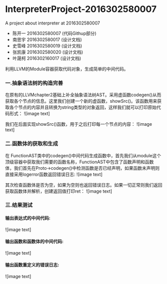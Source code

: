 # InterpreterProject-2016302580007
A project about interpreter at 2016302580007
* 陈开一 2016302580007 (代码Githup部分)
* 南思宇 2016302580017 (设计文档)
* 史雪峰 2016302580019 (设计文档)
* 张凯康 2016302580020 (设计文档)
* 叶晟柯 2016302160017 (设计文档)

利用LLVM的Module容器获取代码对象，生成简单的中间代码。

### 一.抽象语法树的构造完善
在原有的LLVMchapter2基础上补全抽象语法树AST。采用虚函数codegen()从而获取各个节点的信息。这里我们创建一个新的虚函数，showSrc()。该函数用来获取各个节点的内容并且转换为string类型的对象返回，这样我们就可以打印原始代码形式：
![image text]

我们在后面实现showSrc()函数，用于之后打印每一个节点的内容：
![image text]

### 二.函数体的获取和生成
在 FunctionAST类中的codegen()中间代码生成函数中，首先我们从module这个顶级容器中获取我们需要的函数名称，FunctionAST中包含了函数声明和函数体，我们首先在Proto->codegen()中检测函数是否已经声明，如果函数未声明则直接采用logerror函数返回错误日志:
![image text]

其次检查函数体是否为空，如果为空则也返回错误日志。如果一切正常则我们返回获取函数体并解析，创建返回值打印ret：
![image text]

### 三.结果测试
#### 输出表达式的中间代码:
![image text]

#### 输出函数和函数体的中间代码:
![image text]

#### 输出函数重定义的错误日志:
![image text]

